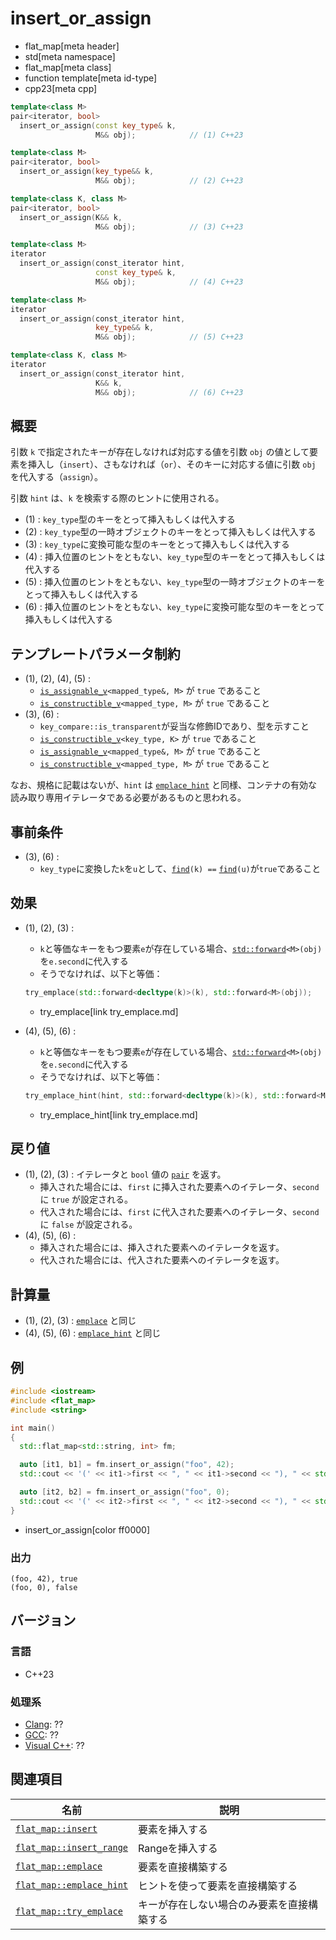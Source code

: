 # insert_or_assign
* flat_map[meta header]
* std[meta namespace]
* flat_map[meta class]
* function template[meta id-type]
* cpp23[meta cpp]

```cpp
template<class M>
pair<iterator, bool>
  insert_or_assign(const key_type& k,
                   M&& obj);            // (1) C++23

template<class M>
pair<iterator, bool>
  insert_or_assign(key_type&& k,
                   M&& obj);            // (2) C++23

template<class K, class M>
pair<iterator, bool>
  insert_or_assign(K&& k,
                   M&& obj);            // (3) C++23

template<class M>
iterator
  insert_or_assign(const_iterator hint,
                   const key_type& k,
                   M&& obj);            // (4) C++23

template<class M>
iterator
  insert_or_assign(const_iterator hint,
                   key_type&& k,
                   M&& obj);            // (5) C++23

template<class K, class M>
iterator
  insert_or_assign(const_iterator hint,
                   K&& k,
                   M&& obj);            // (6) C++23
```

## 概要
引数 `k` で指定されたキーが存在しなければ対応する値を引数 `obj` の値として要素を挿入し（`insert`）、さもなければ（`or`）、そのキーに対応する値に引数 `obj` を代入する（`assign`）。

引数 `hint` は、`k` を検索する際のヒントに使用される。

- (1) : `key_type`型のキーをとって挿入もしくは代入する
- (2) : `key_type`型の一時オブジェクトのキーをとって挿入もしくは代入する
- (3) : `key_type`に変換可能な型のキーをとって挿入もしくは代入する
- (4) : 挿入位置のヒントをともない、`key_type`型のキーをとって挿入もしくは代入する
- (5) : 挿入位置のヒントをともない、`key_type`型の一時オブジェクトのキーをとって挿入もしくは代入する
- (6) : 挿入位置のヒントをともない、`key_type`に変換可能な型のキーをとって挿入もしくは代入する


## テンプレートパラメータ制約
- (1), (2), (4), (5) :
    - [`is_assignable_v`](/reference/type_traits/is_assignable.md)`<mapped_type&, M>` が `true` であること
    - [`is_constructible_v`](/reference/type_traits/is_constructible.md)`<mapped_type, M>` が `true` であること
- (3), (6) :
    - `key_compare::is_transparent`が妥当な修飾IDであり、型を示すこと
    - [`is_constructible_v`](/reference/type_traits/is_constructible.md)`<key_type, K>` が `true` であること
    - [`is_assignable_v`](/reference/type_traits/is_assignable.md)`<mapped_type&, M>` が `true` であること
    - [`is_constructible_v`](/reference/type_traits/is_constructible.md)`<mapped_type, M>` が `true` であること

なお、規格に記載はないが、`hint` は [`emplace_hint`](emplace_hint.md) と同様、コンテナの有効な読み取り専用イテレータである必要があるものと思われる。


## 事前条件
- (3), (6) :
    - `key_type`に変換した`k`を`u`として、[`find`](find.md)`(k) ==` [`find`](find.md)`(u)`が`true`であること


## 効果
- (1), (2), (3) :
    - `k`と等価なキーをもつ要素`e`が存在している場合、[`std::forward`](/reference/utility/forward.md)`<M>(obj)`を`e.second`に代入する
    - そうでなければ、以下と等価：
    ```cpp
    try_emplace(std::forward<decltype(k)>(k), std::forward<M>(obj));
    ```
    * try_emplace[link try_emplace.md]

- (4), (5), (6) :
    - `k`と等価なキーをもつ要素`e`が存在している場合、[`std::forward`](/reference/utility/forward.md)`<M>(obj)`を`e.second`に代入する
    - そうでなければ、以下と等価：
    ```cpp
    try_emplace_hint(hint, std::forward<decltype(k)>(k), std::forward<M>(obj));
    ```
    * try_emplace_hint[link try_emplace.md]


## 戻り値
- (1), (2), (3) : イテレータと `bool` 値の [`pair`](/reference/utility/pair.md) を返す。
    - 挿入された場合には、`first` に挿入された要素へのイテレータ、`second` に `true` が設定される。
    - 代入された場合には、`first` に代入された要素へのイテレータ、`second` に `false` が設定される。
- (4), (5), (6) :
    - 挿入された場合には、挿入された要素へのイテレータを返す。
    - 代入された場合には、代入された要素へのイテレータを返す。


## 計算量
- (1), (2), (3) : [`emplace`](emplace.md) と同じ
- (4), (5), (6) : [`emplace_hint`](emplace_hint.md) と同じ


## 例
```cpp example
#include <iostream>
#include <flat_map>
#include <string>

int main()
{
  std::flat_map<std::string, int> fm;

  auto [it1, b1] = fm.insert_or_assign("foo", 42);
  std::cout << '(' << it1->first << ", " << it1->second << "), " << std::boolalpha << b1 << '\n';

  auto [it2, b2] = fm.insert_or_assign("foo", 0);
  std::cout << '(' << it2->first << ", " << it2->second << "), " << std::boolalpha << b2 << '\n';
}
```
* insert_or_assign[color ff0000]

### 出力
```
(foo, 42), true
(foo, 0), false
```

## バージョン
### 言語
- C++23

### 処理系
- [Clang](/implementation.md#clang): ??
- [GCC](/implementation.md#gcc): ??
- [Visual C++](/implementation.md#visual_cpp): ??


## 関連項目

| 名前                                           | 説明                                       |
|------------------------------------------------|--------------------------------------------|
| [`flat_map::insert`](insert.md)                | 要素を挿入する                             |
| [`flat_map::insert_range`](insert_range.md)    | Rangeを挿入する                            |
| [`flat_map::emplace`](emplace.md)              | 要素を直接構築する                         |
| [`flat_map::emplace_hint`](emplace_hint.md)    | ヒントを使って要素を直接構築する           |
| [`flat_map::try_emplace`](try_emplace.md)      | キーが存在しない場合のみ要素を直接構築する |
